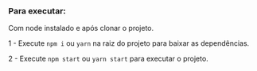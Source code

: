 ### Para executar:

Com node instalado e após clonar o projeto.

1 - Execute `npm i` ou `yarn` na raiz do projeto para baixar as dependências.

2 - Execute `npm start` ou `yarn start` para executar o projeto.
